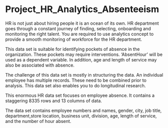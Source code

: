# Project_HR_Analytics_Absenteeism

HR is not just about hiring people it is an ocean of its own. HR department goes through a constant journey of finding, selecting, onboarding and monitoring the right talent. You
are required to use analytics concept to provide a smooth monitoring of workforce for the HR department.

This data set is suitable for identifying pockets of absence in the organization. These pockets may require interventions. ‘AbsentHour’ will be used as a dependent variable.
In addition, age and length of service may also be associated with absence.

The challenge of this data set is mostly in structuring the data. An individual employee has multiple records. These need to be combined prior to analysis. This data set also
enables you to do longitudinal research.

This enormous HR data set focuses on employee absence. It contains a staggering 8335 rows and 13 columns of data.

The data set contains employee numbers and names, gender, city, job title, department,store location, business unit, division, age, length of service, and the number of hour absent.
